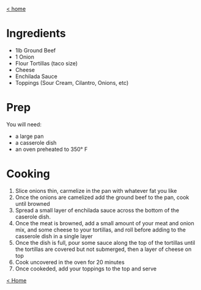 [< home](https://cookbook.paige.gay)

# Ingredients
- 1lb Ground Beef
- 1 Onion
- Flour Tortillas (taco size)
- Cheese
- Enchilada Sauce
- Toppings (Sour Cream, Cilantro, Onions, etc)

# Prep
You will need:
- a large pan
- a casserole dish
- an oven preheated to 350° F

# Cooking
1. Slice onions thin, carmelize in the pan with whatever fat you like 
2. Once the onions are camelized add the ground beef to the pan, cook until browned
3. Spread a small layer of enchilada sauce across the bottom of the caserole dish.
4. Once the meat is browned, add a small amount of your meat and onion mix, and some cheese to your tortillas, and roll before adding to the casserole dish in a single layer
5. Once the dish is full, pour some sauce along the top of the tortillas until the tortillas are covered but not submerged, then a layer of cheese on top
6. Cook uncovered in the oven for 20 minutes
7. Once cookeded, add your toppings to the top and serve

[< Home](https://cookbook.paige.gay)